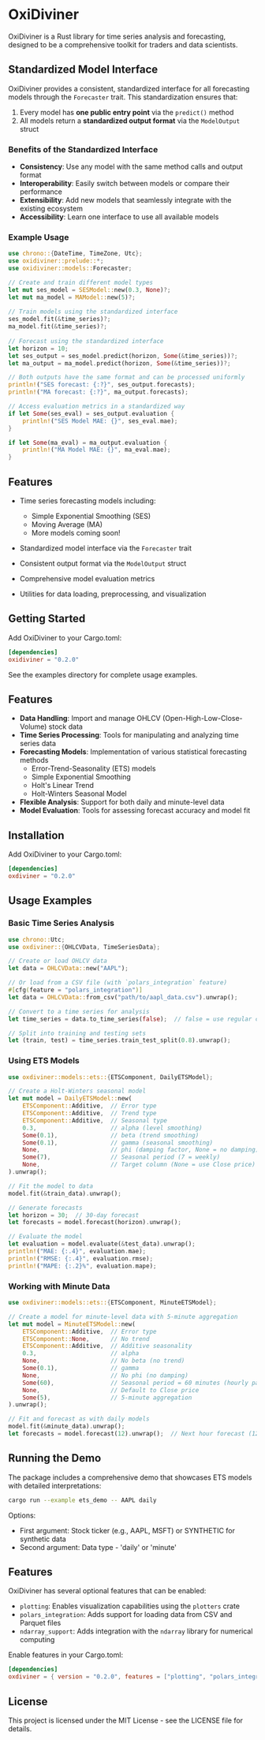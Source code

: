# OxiDiviner

OxiDiviner is a Rust library for time series analysis and forecasting, designed to be a comprehensive toolkit for traders and data scientists.

## Standardized Model Interface

OxiDiviner provides a consistent, standardized interface for all forecasting models through the `Forecaster` trait. This standardization ensures that:

1. Every model has **one public entry point** via the `predict()` method
2. All models return a **standardized output format** via the `ModelOutput` struct

### Benefits of the Standardized Interface

- **Consistency**: Use any model with the same method calls and output format
- **Interoperability**: Easily switch between models or compare their performance
- **Extensibility**: Add new models that seamlessly integrate with the existing ecosystem
- **Accessibility**: Learn one interface to use all available models

### Example Usage

```rust
use chrono::{DateTime, TimeZone, Utc};
use oxidiviner::prelude::*;
use oxidiviner::models::Forecaster;

// Create and train different model types
let mut ses_model = SESModel::new(0.3, None)?;
let mut ma_model = MAModel::new(5)?;
    
// Train models using the standardized interface
ses_model.fit(&time_series)?;
ma_model.fit(&time_series)?;
    
// Forecast using the standardized interface  
let horizon = 10;
let ses_output = ses_model.predict(horizon, Some(&time_series))?;
let ma_output = ma_model.predict(horizon, Some(&time_series))?;

// Both outputs have the same format and can be processed uniformly
println!("SES forecast: {:?}", ses_output.forecasts);
println!("MA forecast: {:?}", ma_output.forecasts);

// Access evaluation metrics in a standardized way
if let Some(ses_eval) = ses_output.evaluation {
    println!("SES Model MAE: {}", ses_eval.mae);
}

if let Some(ma_eval) = ma_output.evaluation {
    println!("MA Model MAE: {}", ma_eval.mae);
}
```

## Features

- Time series forecasting models including:
  - Simple Exponential Smoothing (SES)
  - Moving Average (MA)
  - More models coming soon!

- Standardized model interface via the `Forecaster` trait
- Consistent output format via the `ModelOutput` struct
- Comprehensive model evaluation metrics
- Utilities for data loading, preprocessing, and visualization

## Getting Started

Add OxiDiviner to your Cargo.toml:

```toml
[dependencies]
oxidiviner = "0.2.0"
```

See the examples directory for complete usage examples.

## Features

- **Data Handling**: Import and manage OHLCV (Open-High-Low-Close-Volume) stock data
- **Time Series Processing**: Tools for manipulating and analyzing time series data
- **Forecasting Models**: Implementation of various statistical forecasting methods
  - Error-Trend-Seasonality (ETS) models
  - Simple Exponential Smoothing
  - Holt's Linear Trend
  - Holt-Winters Seasonal Model
- **Flexible Analysis**: Support for both daily and minute-level data
- **Model Evaluation**: Tools for assessing forecast accuracy and model fit

## Installation

Add OxiDiviner to your Cargo.toml:

```toml
[dependencies]
oxdiviner = "0.2.0"
```

## Usage Examples

### Basic Time Series Analysis

```rust
use chrono::Utc;
use oxdiviner::{OHLCVData, TimeSeriesData};

// Create or load OHLCV data
let data = OHLCVData::new("AAPL");

// Or load from a CSV file (with `polars_integration` feature)
#[cfg(feature = "polars_integration")]
let data = OHLCVData::from_csv("path/to/aapl_data.csv").unwrap();

// Convert to a time series for analysis
let time_series = data.to_time_series(false);  // false = use regular close, not adjusted

// Split into training and testing sets
let (train, test) = time_series.train_test_split(0.8).unwrap();
```

### Using ETS Models

```rust
use oxdiviner::models::ets::{ETSComponent, DailyETSModel};

// Create a Holt-Winters seasonal model
let mut model = DailyETSModel::new(
    ETSComponent::Additive,  // Error type
    ETSComponent::Additive,  // Trend type
    ETSComponent::Additive,  // Seasonal type
    0.3,                     // alpha (level smoothing)
    Some(0.1),               // beta (trend smoothing)
    Some(0.1),               // gamma (seasonal smoothing)
    None,                    // phi (damping factor, None = no damping)
    Some(7),                 // Seasonal period (7 = weekly)
    None,                    // Target column (None = use Close price)
).unwrap();

// Fit the model to data
model.fit(&train_data).unwrap();

// Generate forecasts
let horizon = 30;  // 30-day forecast
let forecasts = model.forecast(horizon).unwrap();

// Evaluate the model
let evaluation = model.evaluate(&test_data).unwrap();
println!("MAE: {:.4}", evaluation.mae);
println!("RMSE: {:.4}", evaluation.rmse);
println!("MAPE: {:.2}%", evaluation.mape);
```

### Working with Minute Data

```rust
use oxdiviner::models::ets::{ETSComponent, MinuteETSModel};

// Create a model for minute-level data with 5-minute aggregation
let mut model = MinuteETSModel::new(
    ETSComponent::Additive,  // Error type
    ETSComponent::None,      // No trend
    ETSComponent::Additive,  // Additive seasonality
    0.3,                     // alpha
    None,                    // No beta (no trend)
    Some(0.1),               // gamma
    None,                    // No phi (no damping)
    Some(60),                // Seasonal period = 60 minutes (hourly pattern)
    None,                    // Default to Close price
    Some(5),                 // 5-minute aggregation
).unwrap();

// Fit and forecast as with daily models
model.fit(&minute_data).unwrap();
let forecasts = model.forecast(12).unwrap();  // Next hour forecast (12 x 5 minutes)
```

## Running the Demo

The package includes a comprehensive demo that showcases ETS models with detailed interpretations:

```bash
cargo run --example ets_demo -- AAPL daily
```

Options:
- First argument: Stock ticker (e.g., AAPL, MSFT) or SYNTHETIC for synthetic data
- Second argument: Data type - 'daily' or 'minute'

## Features

OxiDiviner has several optional features that can be enabled:

- `plotting`: Enables visualization capabilities using the `plotters` crate
- `polars_integration`: Adds support for loading data from CSV and Parquet files
- `ndarray_support`: Adds integration with the `ndarray` library for numerical computing

Enable features in your Cargo.toml:

```toml
[dependencies]
oxdiviner = { version = "0.2.0", features = ["plotting", "polars_integration"] }
```

## License

This project is licensed under the MIT License - see the LICENSE file for details. 